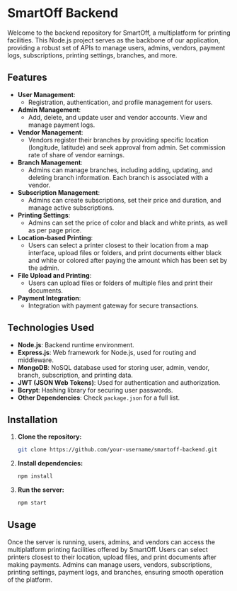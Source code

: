 # SmartOff Backend

Welcome to the backend repository for SmartOff, a multiplatform for printing facilities. This Node.js project serves as the backbone of our application, providing a robust set of APIs to manage users, admins, vendors, payment logs, subscriptions, printing settings, branches, and more.

## Features

- **User Management**:
  - Registration, authentication, and profile management for users.
- **Admin Management**:
  - Add, delete, and update user and vendor accounts. View and manage payment logs.
- **Vendor Management**:
  - Vendors register their branches by providing specific location (longitude, latitude) and seek approval from admin. Set commission rate of share of vendor earnings.
- **Branch Management**:
  - Admins can manage branches, including adding, updating, and deleting branch information. Each branch is associated with a vendor.
- **Subscription Management**:
  - Admins can create subscriptions, set their price and duration, and manage active subscriptions.
- **Printing Settings**:
  - Admins can set the price of color and black and white prints, as well as per page price. 
- **Location-based Printing**:
  - Users can select a printer closest to their location from a map interface, upload files or folders, and print documents either black and white or colored after paying the amount which has been set by the admin.
- **File Upload and Printing**:
  - Users can upload files or folders of multiple files and print their documents.
- **Payment Integration**:
  - Integration with payment gateway for secure transactions.

## Technologies Used

- **Node.js**: Backend runtime environment.
- **Express.js**: Web framework for Node.js, used for routing and middleware.
- **MongoDB**: NoSQL database used for storing user, admin, vendor, branch, subscription, and printing data.
- **JWT (JSON Web Tokens)**: Used for authentication and authorization.
- **Bcrypt**: Hashing library for securing user passwords.
- **Other Dependencies**: Check `package.json` for a full list.

## Installation

1. **Clone the repository:**
    ```bash
    git clone https://github.com/your-username/smartoff-backend.git
    ```

2. **Install dependencies:**
    ```bash
    npm install
    ```

3. **Run the server:**
    ```bash
    npm start
    ```

## Usage

Once the server is running, users, admins, and vendors can access the multiplatform printing facilities offered by SmartOff. Users can select printers closest to their location, upload files, and print documents after making payments. Admins can manage users, vendors, subscriptions, printing settings, payment logs, and branches, ensuring smooth operation of the platform.
